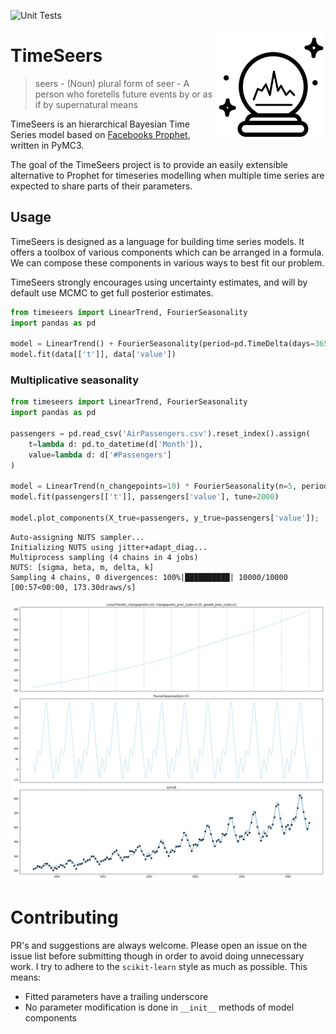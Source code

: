![Unit Tests](https://github.com/MBrouns/timeseers/workflows/Unit%20Tests/badge.svg?branch=master)

<img src="images/timeseers.png" width="35%" height="35%" align="right" />

# TimeSeers

> seers - (Noun) plural form of seer - A person who foretells future events by or as if by supernatural means

TimeSeers is an hierarchical Bayesian Time Series model based on [Facebooks Prophet](https://facebook.github.io/prophet/), written in PyMC3.

The goal of the TimeSeers project is to provide an easily extensible alternative to Prophet for timeseries modelling when
multiple time series are expected to share parts of their parameters.
 
 
## Usage
TimeSeers is designed as a language for building time series models. It offers a toolbox of various components which
can be arranged in a formula. We can compose these components in various ways to best fit our problem. 

TimeSeers strongly encourages using uncertainty estimates, and will by default use MCMC to get full posterior estimates.


```python
from timeseers import LinearTrend, FourierSeasonality
import pandas as pd

model = LinearTrend() + FourierSeasonality(period=pd.TimeDelta(days=365)) + FourierSeasonality(period=pd.TimeDelta(days=365))
model.fit(data[['t']], data['value'])
```

### Multiplicative seasonality
```python
from timeseers import LinearTrend, FourierSeasonality
import pandas as pd

passengers = pd.read_csv('AirPassengers.csv').reset_index().assign(
    t=lambda d: pd.to_datetime(d['Month']),
    value=lambda d: d['#Passengers']
)

model = LinearTrend(n_changepoints=10) * FourierSeasonality(n=5, period=pd.TimeDelta(days=365))
model.fit(passengers[['t']], passengers['value'], tune=2000)

model.plot_components(X_true=passengers, y_true=passengers['value']);
```

    Auto-assigning NUTS sampler...
    Initializing NUTS using jitter+adapt_diag...
    Multiprocess sampling (4 chains in 4 jobs)
    NUTS: [sigma, beta, m, delta, k]
    Sampling 4 chains, 0 divergences: 100%|██████████| 10000/10000 [00:57<00:00, 173.30draws/s]



![png](images/airline_passengers.png)


# Contributing

PR's and suggestions are always welcome. Please open an issue on the issue list before submitting though in order to
avoid doing unnecessary work. I try to adhere to the `scikit-learn` style as much as possible. This means:

- Fitted parameters have a trailing underscore
- No parameter modification is done in `__init__` methods of model components

